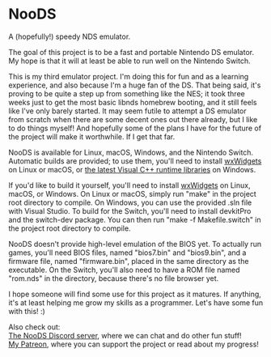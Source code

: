 # NooDS
A (hopefully!) speedy NDS emulator.

The goal of this project is to be a fast and portable Nintendo DS emulator. My hope is that it will at least be able to run well on the Nintendo Switch.

This is my third emulator project. I'm doing this for fun and as a learning experience, and also because I'm a huge fan of the DS. That being said, it's proving to be quite a step up from something like the NES; it took three weeks just to get the most basic libnds homebrew booting, and it still feels like I've only barely started. It may seem futile to attempt a DS emulator from scratch when there are some decent ones out there already, but I like to do things myself! And hopefully some of the plans I have for the future of the project will make it worthwhile. If I get that far.

NooDS is available for Linux, macOS, Windows, and the Nintendo Switch. Automatic builds are provided; to use them, you'll need to install [wxWidgets](https://www.wxwidgets.org/) on Linux or macOS, or [the latest Visual C++ runtime libraries](https://support.microsoft.com/en-ca/help/2977003/the-latest-supported-visual-c-downloads) on Windows.

If you'd like to build it yourself, you'll need to install [wxWidgets](https://www.wxwidgets.org/) on Linux, macOS, or Windows. On Linux or macOS, simply run "make" in the project root directory to compile. On Windows, you can use the provided .sln file with Visual Studio. To build for the Switch, you'll need to install devkitPro and the switch-dev package. You can then run "make -f Makefile.switch" in the project root directory to compile.

NooDS doesn't provide high-level emulation of the BIOS yet. To actually run games, you'll need BIOS files, named "bios7.bin" and "bios9.bin", and a firmware file, named "firmware.bin", placed in the same directory as the executable. On the Switch, you'll also need to have a ROM file named "rom.nds" in the directory, because there's no file browser yet.

I hope someone will find some use for this project as it matures. If anything, it's at least helping me grow my skills as a programmer. Let's have some fun with this! :)

Also check out: \
[The NooDS Discord server](https://discord.gg/JbNz7y4), where we can chat and do other fun stuff! \
[My Patreon](https://www.patreon.com/Hydr8gon), where you can support the project or read about my progress!
